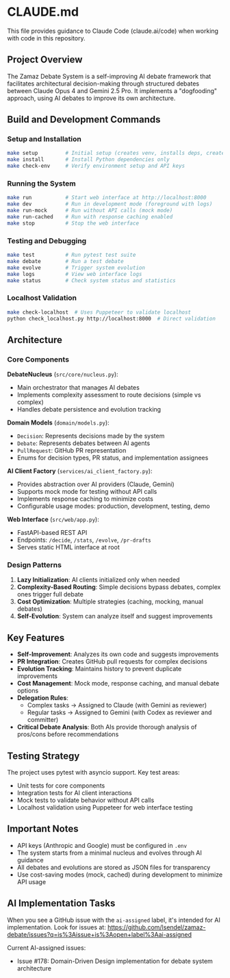 # CLAUDE.md

This file provides guidance to Claude Code (claude.ai/code) when working with code in this repository.

## Project Overview

The Zamaz Debate System is a self-improving AI debate framework that facilitates architectural decision-making through structured debates between Claude Opus 4 and Gemini 2.5 Pro. It implements a "dogfooding" approach, using AI debates to improve its own architecture.

## Build and Development Commands

### Setup and Installation
```bash
make setup         # Initial setup (creates venv, installs deps, creates directories)
make install       # Install Python dependencies only
make check-env     # Verify environment setup and API keys
```

### Running the System
```bash
make run           # Start web interface at http://localhost:8000
make dev           # Run in development mode (foreground with logs)
make run-mock      # Run without API calls (mock mode)
make run-cached    # Run with response caching enabled
make stop          # Stop the web interface
```

### Testing and Debugging
```bash
make test          # Run pytest test suite
make debate        # Run a test debate
make evolve        # Trigger system evolution
make logs          # View web interface logs
make status        # Check system status and statistics
```

### Localhost Validation
```bash
make check-localhost  # Uses Puppeteer to validate localhost
python check_localhost.py http://localhost:8000  # Direct validation
```

## Architecture

### Core Components

**DebateNucleus** (`src/core/nucleus.py`):
- Main orchestrator that manages AI debates
- Implements complexity assessment to route decisions (simple vs complex)
- Handles debate persistence and evolution tracking

**Domain Models** (`domain/models.py`):
- `Decision`: Represents decisions made by the system
- `Debate`: Represents debates between AI agents
- `PullRequest`: GitHub PR representation
- Enums for decision types, PR status, and implementation assignees

**AI Client Factory** (`services/ai_client_factory.py`):
- Provides abstraction over AI providers (Claude, Gemini)
- Supports mock mode for testing without API calls
- Implements response caching to minimize costs
- Configurable usage modes: production, development, testing, demo

**Web Interface** (`src/web/app.py`):
- FastAPI-based REST API
- Endpoints: `/decide`, `/stats`, `/evolve`, `/pr-drafts`
- Serves static HTML interface at root

### Design Patterns

1. **Lazy Initialization**: AI clients initialized only when needed
2. **Complexity-Based Routing**: Simple decisions bypass debates, complex ones trigger full debate
3. **Cost Optimization**: Multiple strategies (caching, mocking, manual debates)
4. **Self-Evolution**: System can analyze itself and suggest improvements

## Key Features

- **Self-Improvement**: Analyzes its own code and suggests improvements
- **PR Integration**: Creates GitHub pull requests for complex decisions
- **Evolution Tracking**: Maintains history to prevent duplicate improvements
- **Cost Management**: Mock mode, response caching, and manual debate options
- **Delegation Rules**:
  - Complex tasks → Assigned to Claude (with Gemini as reviewer)
  - Regular tasks → Assigned to Gemini (with Codex as reviewer and committer)
- **Critical Debate Analysis**: Both AIs provide thorough analysis of pros/cons before recommendations

## Testing Strategy

The project uses pytest with asyncio support. Key test areas:
- Unit tests for core components
- Integration tests for AI client interactions
- Mock tests to validate behavior without API calls
- Localhost validation using Puppeteer for web interface testing

## Important Notes

- API keys (Anthropic and Google) must be configured in `.env`
- The system starts from a minimal nucleus and evolves through AI guidance
- All debates and evolutions are stored as JSON files for transparency
- Use cost-saving modes (mock, cached) during development to minimize API usage

## AI Implementation Tasks

When you see a GitHub issue with the `ai-assigned` label, it's intended for AI implementation. Look for issues at: https://github.com/lsendel/zamaz-debate/issues?q=is%3Aissue+is%3Aopen+label%3Aai-assigned

Current AI-assigned issues:
- Issue #178: Domain-Driven Design implementation for debate system architecture